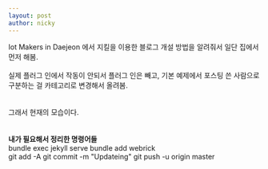 ```yaml
---
layout: post
author: nicky
---
```

Iot Makers in Daejeon 에서 지킬을 이용한 블로그 개설 방법을 알려줘서 일단 집에서 먼저 해봄.  
<br/>
실제 플러그 인에서 작동이 안되서 플러그 인은 빼고,
기본 예제에서 포스팅 쓴 사람으로 구분하는 걸 카테고리로 변경해서 올려봄.  
<br/>
<br/>
그래서 현재의 모습이다.
<br/>
<br/>
<br/>
**내가 필요해서 정리한 명령어들**
<br/>
bundle exec jekyll serve
bundle add webrick
<br/>
git add -A
git commit -m "Updateing"
git push -u origin master
